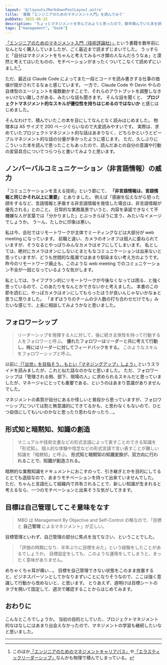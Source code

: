 ```yaml
---
layout: '@/layouts/MarkdownPostLayout.astro'
title: '書籍「エンジニアのためのマネジメント入門」を読んでみて'
pubDate: 2025-06-15
description: 'ちょっとマネジメントを学んでみようと思ったので、数年積んでいた本を読んだ感想を書いてみる。'
tags: ["management", "book"]
---
```

[「エンジニアのためのマネジメント入門（技術評論社）」](https://gihyo.jp/book/2023/978-4-297-13334-4)という書籍を数年前になんとなく購入していましたが、ごく最近まで読まずじまいでした。
うっすらと「自分はマネジメントをちゃんと考えてみるべき類の人なんだろうなぁ」と漠然と考えてはいたものの、モチベーションがまったくついてこなくて読めずにいました[^1]。

ただ、最近は Claude Code によってまた一段とコードを読み書きする仕事の価値が揺がされてるなぁと感じています。
一方で、Claude Code や Devin やらの自律型のエージェントを複数動かすことで、それらのアウトプットを調整しなきゃいけない難しさがある、みたいな話も聞きます。
そんな話を聞くと、 **プロジェクトマネジメント的なスキルが優位性を持ちはじめるのではないか** と感じはじめました。

そんなわけで、積んでいたこの本を目にしてなんとなく読みはじめました。
物理本は A5 サイズで 200 ページぐらいなので大変読みやすいです。
実際は、求めていたプロジェクトマネジメント的な話はあまりなく、どちらかというとピープルマネジメント的な話の分量が多かったように感じます。
ただ、久しぶりにこういった本を読んで思ったこともあったので、読んだあとの自分の意識や行動の変容具合についてつらつらと書いてみようと思います。

## ノンバーバルコミュニケーション（非言語情報）の威力

「コミュニケーションを支える技術」という節にて、 **「非言語情報は、言語情報と同じかそれ以上に重要」** とありました。
例えば「感謝を伝えながら怒った顔をするなど、言語情報と矛盾する非言語情報を発信した場合は、非言語情報が優先される」とのこと。
日常的な業務風景でいうと、内容を承諾できなくて不機嫌な人が言葉では「分かりました」とぶっきらぼうに言う、みたいなイメージでしょうか。
うーん、たしかに印象は悪い。

私は今、会社ではリモートワークが主体でミーティングなどは大部分が web meeting になっています。
前職と違い、カメラのオンオフは個人に委ねられていますが、そうなるとやっぱりみんなカメラはオフにしてしまいます。
私としては、絶対にカメラはオンにしないとまともなコミュニケーションは出来ないと思っていますが、どうも世間的な風潮ではあまり馴染まない考え方のようです。
昨今のリモートワーク廃止も、このような web meeting でのコミュニケーション不全が一因となっているような気がします。

私としては、ライフプラン的にリモートワークが今後なくなっては困る、と強く思っているので、このあたりをなんとかできないかと考えました。
本書のこの節を読むに、やっぱカメラはオンにしてもらったほうが良いんじゃないかなぁと思うに至りました。
「まずはうちのチームの少人数の打ち合わせだけでも」みたいな感じで、上長に相談してみようかなと思いました。

## フォロワーシップ

> リーダーシップを発揮する人に対して、後に続き主体性を持って行動する人をフォロワーと呼ぶ。
> **優れたフォロワーはリーダーと共に考えて行動し、時にはリーダーに対してフィードバックをする。**
> このようなスキルをフォロワーシップと呼ぶ。

以前に[「「出世」を目指そう、もとい「マネジングアップ」しよう」](https://speakerdeck.com/ykmc09/managing-up)というスライドを読みましたが、これと似た話なのかなと思いました。
ただ、フォロワーシップは「管理される側、部下、現場の人」に求められるスキルだと思っていましたが、マネージャにとっても重要である、というのはあまり意識がありませんでした。

マネジメントの素質が自分にあるか怪しいと普段から思っていますが、フォロワーシップについては割と無意識的にできてるかも、と思わなくもないので、ひとつ自信にしてもいいのかなと思ったり思わなかったり…。

## 形式知と暗黙知、知識の創造

> マニュアルや技術文書などの形式言語によって表すことのできる知識を「形式知」、個人的な体験や信念などの形式言語で言い表すことが難しい知識を「暗黙知」と呼ぶ。
> **形式知と暗黙知の知識変換が、双方向に行われることで、知識が創造される。**

暗黙的な業務知識をドキュメントにおこすのって、引き継ぎとかを目的にしてるととても退屈なので、あまりモチベーションを持って出来ていませんでした。
ただ、ちゃんと言語化して組織内で共有されることで、新しい知識が生まれると考えるなら、一つのモチベーションと出来そうな気がしてきます。

## 目標は自己管理してこそ意味をなす

> MBO は Management By Objective and Self-Control の略なので、「目標と **自己管理** によるマネジメント」が正しい。

目標管理といわず、自己管理の部分に焦点を当てなさい、ということでした。

> 「評価の時期になり、半年ぶりに目標をみた」という経験をしたことがあるでしょうか。
> 目標設定をしても、このような運用をしてしまうと、まったく意味がありません。

めちゃくちゃ耳が痛い…。
目標を自己管理できない状態をこのまま放置すると、ビジネスパーソンとしてかなりまずいことになりそうなので、ここは強く意識して行動から改めないと、と思います。
とりあえず、週明けは目標シートのタブを開いて固定して、週次で確認することからはじめてみます。

## おわりに

こんなところでしょうか。
当初の目的としていた、プロジェクトマネジメント的なはなしにはあまり出会えなかったので、マネジメントの学習も継続したいなと思いました。

---

[^1]: このほか[「エンジニアのためのマネジメントキャリアパス」](https://www.oreilly.co.jp/books/9784873118482/)や[「エラスティックリーダーシップ」](https://www.oreilly.co.jp/books/9784873118024/)なんかも物理で積んでしまっている。
